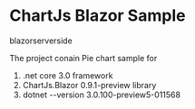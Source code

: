 # ChartJs Blazor Sample

blazorserverside

The project conain Pie chart sample for 
1.  .net core 3.0 framework
2.  ChartJs.Blazor 0.9.1-preview library  
3. dotnet --version 3.0.100-preview5-011568
